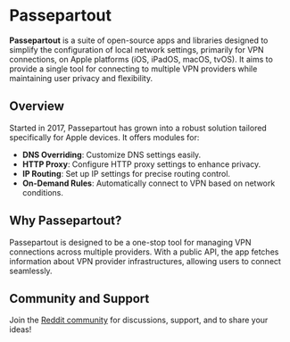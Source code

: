 # Passepartout

**Passepartout** is a suite of open-source apps and libraries designed to simplify the configuration of local network settings, primarily for VPN connections, on Apple platforms (iOS, iPadOS, macOS, tvOS). It aims to provide a single tool for connecting to multiple VPN providers while maintaining user privacy and flexibility.

## Overview

Started in 2017, Passepartout has grown into a robust solution tailored specifically for Apple devices. It offers modules for:

- **DNS Overriding**: Customize DNS settings easily.
- **HTTP Proxy**: Configure HTTP proxy settings to enhance privacy.
- **IP Routing**: Set up IP settings for precise routing control.
- **On-Demand Rules**: Automatically connect to VPN based on network conditions.

## Why Passepartout?

Passepartout is designed to be a one-stop tool for managing VPN connections across multiple providers. With a public API, the app fetches information about VPN provider infrastructures, allowing users to connect seamlessly.

## Community and Support

Join the [Reddit community](https://www.reddit.com/r/passepartout/) for discussions, support, and to share your ideas!
